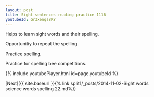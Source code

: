 ```yaml
---
layout: post
title: Sight sentences reading practice 1116
youtubeId: Gr3xenqs8KY
---
```

 
 
Helps to learn sight words and their spelling.

Opportunitiy to repeat the spelling. 

Practice spelling. 
 
Practice for spelling bee competitions. 
 
{% include youtubePlayer.html id=page.youtubeId %}
 
 

[Next]({{ site.baseurl }}{% link  split1/_posts/2014-11-02-Sight words science words spelling 22.md%})
 
